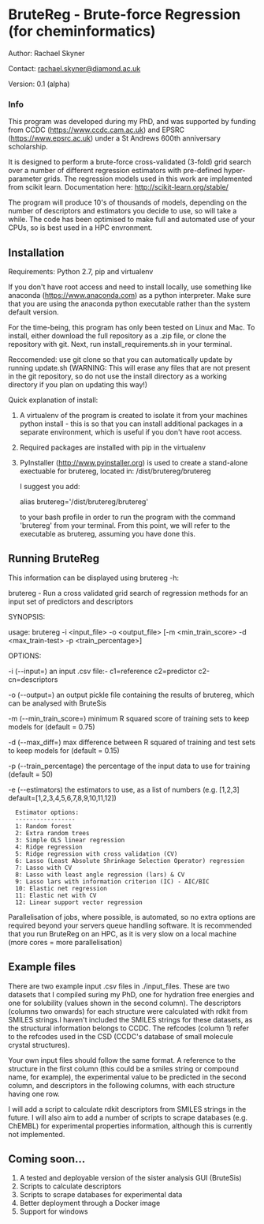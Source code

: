 # BruteReg - Brute-force Regression (for cheminformatics)

Author: Rachael Skyner

Contact: rachael.skyner@diamond.ac.uk

Version: 0.1 (alpha)


### Info ###
This program was developed during my PhD, and was supported by funding from CCDC (https://www.ccdc.cam.ac.uk) and EPSRC (https://www.epsrc.ac.uk) under a St Andrews 600th anniversary scholarship.

It is designed to perform a brute-force cross-validated (3-fold) grid search over a number of different regression estimators with pre-defined hyper-parameter grids. The regression models used in this work are implemented from scikit learn. Documentation here: http://scikit-learn.org/stable/

The program will produce 10's of thousands of models, depending on the number of descriptors and estimators you decide to use, so will take a while. The code has been optimised to make full and automated use of your CPUs, so is best used in a HPC envronment.

## Installation ##
Requirements: Python 2.7, pip and virtualenv

If you don't have root access and need to install locally, use something like anaconda (https://www.anaconda.com) as a python interpreter. Make sure that you are using the anaconda python executable rather than the system default version.

For the time-being, this program has only been tested on Linux and Mac. To install, either download the full repository as a .zip file, or clone the repository with git. Next, run install_requirements.sh in your terminal. 

Reccomended: use git clone so that you can automatically update by running update.sh (WARNING: This will erase any files that are not present in the git repository, so do not use the install directory as a working directory if you plan on updating this way!)

Quick explanation of install:
1. A virtualenv of the program is created to isolate it from your machines python install - this is so that you can install additional packages in a separate environment, which is useful if you don't have root access. 
2. Required packages are installed with pip in the virtualenv
3. PyInstaller (http://www.pyinstaller.org) is used to create a stand-alone exectuable for brutereg, located in:
   <path to download>/dist/brutereg/brutereg
   
   I suggest you add:
   
   alias brutereg='<path to download>/dist/brutereg/brutereg'
   
   to your bash profile in order to run the program with the command 'brutereg' from your terminal. From this
   point, we will refer to the executable as brutereg, assuming you have done this.

## Running BruteReg ##
This information can be displayed using brutereg -h:

brutereg - Run a cross validated grid search of regression methods for an input set of predictors and descriptors


SYNOPSIS: 

   usage: brutereg -i <input_file> -o <output_file> [-m <min_train_score> -d <max_train-test> -p <train_percentage>]
  

OPTIONS:

   -i (--input=)           an input .csv file:- c1=reference c2=predictor c2-cn=descriptors
   
   -o (--output=)          an output pickle file containing the results of brutereg, which can be analysed with BruteSis
   
   -m (--min_train_score=) minimum R squared score of training sets to keep models for (default = 0.75)
   
   -d (--max_diff=)        max difference between R squared of training and test sets to keep models for (default = 0.15)
   
   -p (--train_percentage) the percentage of the input data to use for training (default = 50)
   
   -e (--estimators)       the estimators to use, as a list of numbers (e.g. [1,2,3] default=[1,2,3,4,5,6,7,8,9,10,11,12])
   
  
      Estimator options:
      -----------------
      1: Random forest
      2: Extra random trees
      3: Simple OLS linear regression
      4: Ridge regression
      5: Ridge regression with cross validation (CV)
      6: Lasso (Least Absolute Shrinkage Selection Operator) regression
      7: Lasso with CV
      8: Lasso with least angle regression (lars) & CV
      9: Lasso lars with information criterion (IC) - AIC/BIC
      10: Elastic net regression
      11: Elastic net with CV
      12: Linear support vector regression
  
  Parallelisation of jobs, where possible, is automated, so no extra options are required beyond your servers queue handling software. It is recommended that you run BruteReg on an HPC, as it is very slow on a local machine (more cores = more parallelisation)
  
 ## Example files ## 
 There are two example input .csv files in ./input_files. These are two datasets that I compiled suring my PhD, one for hydration free energies and one for solubility (values shown in the second column). The descriptors (columns two onwards) for each structure were calculated with rdkit from SMILES strings.I haven't included the SMILES strings for these datasets, as the structural information belongs to CCDC. The refcodes (column 1) refer to the refcodes used in the CSD (CCDC's database of small molecule crystal structures).

Your own input files should follow the same format. A reference to the structure in the first column (this could be a smiles string or compound name, for example), the experimental value to be predicted in the second column, and descriptors in the following columns, with each structure having one row.

I will add a script to calculate rdkit descriptors from SMILES strings in the future. I will also aim to add a number of scripts to scrape databases (e.g. ChEMBL) for experimental properties information, although this is currently not implemented.

## Coming soon... ##
1. A tested and deployable version of the sister analysis GUI (BruteSis)
2. Scripts to calculate descriptors
3. Scripts to scrape databases for experimental data
4. Better deployment through a Docker image
5. Support for windows
